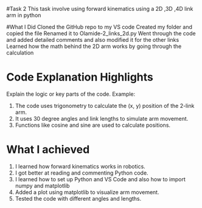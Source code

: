 #Task 2
This task involve using forward kinematics using a 2D ,3D ,4D link arm in python

#What I Did
 Cloned the GitHub repo to my VS code
Created my folder and copied the file
Renamed it to  Olamide-2_links_2d.py
Went through the code and added detailed comments and also modified it for the other links
Learned how the math behind the 2D arm works by going through the calculation

# Code Explanation Highlights
Explain the logic or key parts of the code.
Example:
1. The code uses trigonometry to calculate the (x, y) position of the 2-link arm.
2. It uses 30 degree angles and link lengths to simulate arm movement.
3. Functions like cosine and sine are used to calculate positions.

# What I achieved
1. I learned how forward kinematics works in robotics.
2. I got better at reading and commenting Python code.
3. I learned how to set up Python and VS Code and also how to import numpy and matplotlib
4. Added a plot using matplotlib to visualize arm movement.
5. Tested the code with different angles and lengths.

